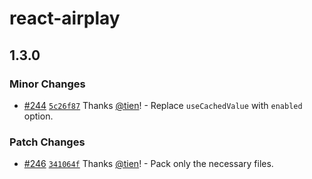 # react-airplay

## 1.3.0

### Minor Changes

- [#244](https://github.com/tien/react-airplay/pull/244) [`5c26f87`](https://github.com/tien/react-airplay/commit/5c26f87211747b6ea07a35b8be71a279fd7def3e) Thanks [@tien](https://github.com/tien)! - Replace `useCachedValue` with `enabled` option.

### Patch Changes

- [#246](https://github.com/tien/react-airplay/pull/246) [`341064f`](https://github.com/tien/react-airplay/commit/341064f9609d7b8286417bb726d916f560124610) Thanks [@tien](https://github.com/tien)! - Pack only the necessary files.
